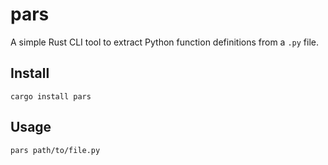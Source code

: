 # pars

A simple Rust CLI tool to extract Python function definitions from a `.py` file.

## Install

```cargo install pars```

## Usage
```pars path/to/file.py```
